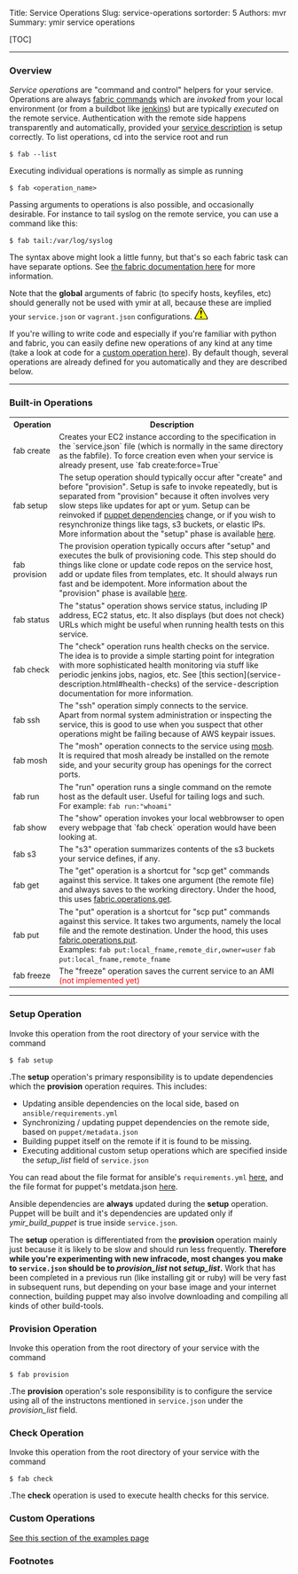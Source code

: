 Title: Service Operations
Slug: service-operations
sortorder: 5
Authors: mvr
Summary: ymir service operations

[TOC]

-----------------------------------------------------------

### Overview


*Service operations* are "command and control" helpers for your service.  Operations are always [fabric commands](http://docs.fabfile.org/en/latest/usage/fab.html) which are _invoked_ from your local environment (or from a buildbot like [jenkins](https://jenkins-ci.org/)) but are typically _executed_ on the remote service.  Authentication with the remote side happens transparently and automatically, provided your [service description](service-description.html) is setup correctly.   To list operations, cd into the service root and run

    $ fab --list

Executing individual operations is normally as simple as running

    $ fab <operation_name>

Passing arguments to operations is also possible, and occasionally desirable.  For instance to tail syslog on the remote service, you can use a command like this:

    $ fab tail:/var/log/syslog

The syntax above might look a little funny, but that's so each fabric task can have separate options. See [the fabric documentation here](http://docs.fabfile.org/en/1.11/usage/fab.html#per-task-arguments) for more information.

Note that the **global** arguments of fabric (to specify hosts, keyfiles, etc) should generally not be used with ymir at all, because these are implied your `service.json` or `vagrant.json` configurations.  <img width=24px src=../images/attention.gif>

If you're willing to write code and especially if you're familiar with python and fabric, you can easily define new operations of any kind at any time (take a look at code for a [custom operation here](examples.html#custom_operations)).  By default though, several operations are already defined for you automatically and they are described below.

-----------------------------------------------------------

### Built-in Operations

<table>
<tr><th>Operation</th><th>Description</th></tr>

<tr><td class=td_operation>fab create</td><td>
Creates your EC2 instance according to the specification in the `service.json` file (which is normally in the same directory as the fabfile).  To force creation even when your service is already present, use `fab create:force=True`
</td></tr>

<tr><td class=td_operation>fab setup</td><td>
The setup operation should typically occur after "create" and before "provision".  Setup is safe to invoke repeatedly, but is separated from "provision" because it often involves very slow steps like updates for apt or yum.  Setup can be reinvoked if <a href=#>puppet dependencies</a> change, or if you wish to resynchronize things like tags, s3 buckets, or elastic IPs.  More information about the "setup" phase is available <a href=#setup>here</a>.
</td></tr>

<tr><td class=td_operation>fab provision</td><td>
The provision operation typically occurs after "setup" and executes the bulk of provisioning code.  This step should do things like clone or update code repos on the service host, add or update files from templates, etc.  It should always run fast and be idempotent.  More information about the "provision" phase is available <a href=#>here</a>.
</td></tr>

<tr><td class=td_operation> fab status</td><td>
The "status" operation shows service status, including IP address, EC2 status, etc.  It also displays (but does not check) URLs which might be useful when running health tests on this service.</td></tr>

<tr><td class=td_operation> fab check</td><td>
The "check" operation runs health checks on the service.<br/>
The idea is to provide a simple starting point for integration with more sophisticated health monitoring via stuff like periodic jenkins jobs, nagios, etc.  See [this section](service-description.html#health-checks) of the service-description documentation for more information.
</td></tr>

<tr><td class=td_operation>fab ssh</td><td>
The "ssh" operation simply connects to the service.<br/>
Apart from normal system administration or inspecting the service, this is good to use when you suspect that other operations might be failing because of AWS keypair issues.
</td>
</tr>

<tr><td class=td_operation>fab mosh</td><td>
The "mosh" operation connects to the service using <a href="https://mosh.mit.edu/">mosh</a>.  <br/>
It is required that mosh already be installed on the remote side, and your security group has openings for the correct ports.
</td></tr>

<tr><td class=td_operation>fab run</td><td>
The "run" operation runs a single command on the remote host as the default user.  Useful for tailing logs and such.<br/>
For example: <code>fab run:"whoami"</code>
</td></tr>

<tr><td class=td_operation>fab show</td><td>
The "show" operation invokes your local webbrowser to open every webpage that `fab check` operation would have been looking at.
</td></tr>

<tr><td class=td_operation>fab s3</td><td>
The "s3" operation summarizes contents of the s3 buckets your service defines, if any.
</td></tr>
<tr><td class=td_operation>fab get</td><td>
The "get" operation is a shortcut for "scp get" commands against this service.   It takes one argument (the remote file) and always saves to the working directory.  Under the hood, this uses <a href="http://docs.fabfile.org/en/1.0.0/api/core/operations.html#fabric.operations.get">fabric.operations.get</a>.
</td></tr>

<tr><td class=td_operation>fab put</td><td>
The "put" operation is a shortcut for "scp put" commands against this service.  It takes two arguments, namely the local file and the remote destination.  Under the hood, this uses <a href="http://docs.fabfile.org/en/1.0.0/api/core/operations.html#fabric.operations.put">fabric.operations.put</a>.<br/>
Examples: <code>fab put:local_fname,remote_dir,owner=user</code> <code>fab put:local_fname,remote_fname</code>
</td></tr>
<tr><td class=td_operation>fab freeze</td><td>
The "freeze" operation saves the current service to an AMI <font color=red>(not implemented yet)</font>
</td></tr>
</table>

<hr/>

### Setup Operation

Invoke this operation from the root directory of your service with the command

    $ fab setup

.The **setup** operation's primary responsibility is to update dependencies which the **provision** operation requires.  This includes:

* Updating ansible dependencies on the local side, based on `ansible/requirements.yml`
* Synchronizing / updating puppet dependencies on the remote side, based on `puppet/metadata.json`
* Building puppet itself on the remote if it is found to be missing.
* Executing additional custom setup operations which are specified inside the *setup_list* field of `service.json`

You can read about the file format for ansible's `requirements.yml` [here](http://docs.ansible.com/ansible/galaxy.html#advanced-control-over-role-requirements-files), and the file format for puppet's metdata.json [here](#).

Ansible dependencies are **always** updated during the **setup** operation.  Puppet will be built and it's dependencies are updated only if *ymir_build_puppet* is true inside `service.json`.

The **setup** operation is differentiated from the **provision** operation mainly just because it is likely to be slow and should run less frequently.  **Therefore while you're experimenting with new infracode, most changes you make to `service.json` should be to *provision_list* not *setup_list*.**  Work that has been completed in a previous run (like installing git or ruby) will be very fast in subsequent runs, but depending on your base image and your internet connection, building puppet may also involve downloading and compiling all kinds of other build-tools.

### Provision Operation

Invoke this operation from the root directory of your service with the command

    $ fab provision

.The **provision** operation's sole responsibility is to configure the service using all of the instructons mentioned in `service.json` under the *provision_list* field.

### Check Operation

Invoke this operation from the root directory of your service with the command

    $ fab check

.The **check** operation is used to execute health checks for this service.

### Custom Operations

[See this section of the examples page](examples.html#custom_operation)

### Footnotes
